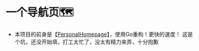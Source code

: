 # 一个导航页🗺

- 本项目的前身是【[PersonalHomepage](https://github.com/NolanGit/PersonalHomepage)】，使用Go重构！更快的速度！ 
这是个坑，还没开始填，打工太忙了，没太有精力来弄，十分抱歉
